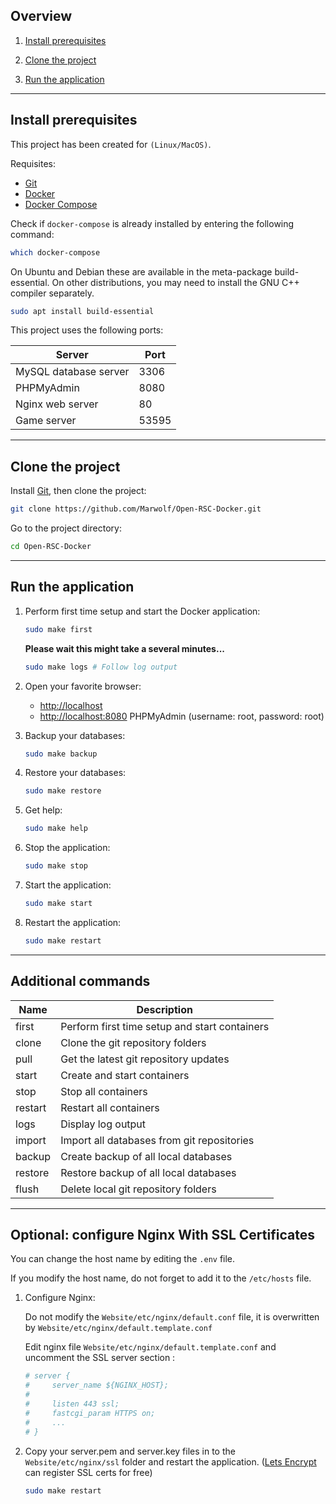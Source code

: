 ## Overview

1. [Install prerequisites](#install-prerequisites)

2. [Clone the project](#clone-the-project)

3. [Run the application](#run-the-application)

___

## Install prerequisites

This project has been created for `(Linux/MacOS)`.

Requisites:

* [Git](https://git-scm.com/downloads)
* [Docker](https://docs.docker.com/engine/installation/)
* [Docker Compose](https://docs.docker.com/compose/install/)

Check if `docker-compose` is already installed by entering the following command:

```sh
which docker-compose
```

On Ubuntu and Debian these are available in the meta-package build-essential. On other distributions, you may need to install the GNU C++ compiler separately.

```sh
sudo apt install build-essential
```

This project uses the following ports:

| Server                 | Port  |
|------------------------|-------|
| MySQL database server  | 3306  |
| PHPMyAdmin             | 8080  |
| Nginx web server       | 80    |
| Game server            | 53595 |
___

## Clone the project

Install [Git](http://git-scm.com/book/en/v2/Getting-Started-Installing-Git), then clone the project:

```sh
git clone https://github.com/Marwolf/Open-RSC-Docker.git
```

Go to the project directory:

```sh
cd Open-RSC-Docker
```


___

## Run the application

1. Perform first time setup and start the Docker application:

    ```sh
    sudo make first
    ```

    **Please wait this might take a several minutes...**

    ```sh
    sudo make logs # Follow log output
    ```

2. Open your favorite browser:

    * [http://localhost](http://localhost/)
    * [http://localhost:8080](http://localhost:8080/) PHPMyAdmin (username: root, password: root)

3. Backup your databases:

    ```sh
    sudo make backup
    ```

4. Restore your databases:

    ```sh
    sudo make restore
    ```

5. Get help:

    ```sh
    sudo make help
    ```

6. Stop the application:

    ```sh
    sudo make stop
    ```

7. Start the application:

    ```sh
    sudo make start
    ```

8. Restart the application:

    ```sh
    sudo make restart
    ```

___

## Additional commands

| Name          | Description                                   |
|---------------|-----------------------------------------------|
| first         | Perform first time setup and start containers |
| clone         | Clone the git repository folders              |
| pull          | Get the latest git repository updates         |
| start         | Create and start containers                   |
| stop          | Stop all containers                           |
| restart       | Restart all containers                        |
| logs          | Display log output                            |
| import        | Import all databases from git repositories    |
| backup        | Create backup of all local databases          |
| restore       | Restore backup of all local databases         |
| flush         | Delete local git repository folders           |

___

## Optional: configure Nginx With SSL Certificates

You can change the host name by editing the `.env` file.

If you modify the host name, do not forget to add it to the `/etc/hosts` file.

1. Configure Nginx:

    Do not modify the `Website/etc/nginx/default.conf` file, it is overwritten by  `Website/etc/nginx/default.template.conf`

    Edit nginx file `Website/etc/nginx/default.template.conf` and uncomment the SSL server section :

    ```sh
    # server {
    #     server_name ${NGINX_HOST};
    #
    #     listen 443 ssl;
    #     fastcgi_param HTTPS on;
    #     ...
    # }
    ```
2. Copy your server.pem and server.key files in to the `Website/etc/nginx/ssl` folder and restart the application. ([Lets Encrypt](https://www.digitalocean.com/community/tutorials/how-to-secure-nginx-with-let-s-encrypt-on-ubuntu-18-04) can register SSL certs for free)

    ```sh
    sudo make restart
    ```

